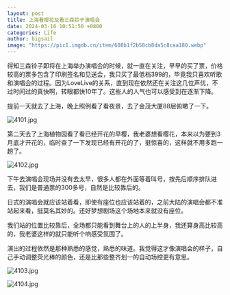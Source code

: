 ```yaml
---
layout: post
title: 上海看樱花及看三森铃子演唱会
date: 2024-03-16 10:51:50 +0800
categories: Life
author: bigsail
image: "https://pic1.imgdb.cn/item/680b1f2b58cb8da5c8caa180.webp"
---
```

得知三森铃子即将在上海举办演唱会的时候，就一直在关注，早早的买了票，价格较高的票多包含了印刷签名和见送会，我只买了最低档399的，毕竟我只喜欢听歌和演唱会的过程。因为LoveLive的关系，直到现在依然还在关注这几位声优，不过时间过的真快啊，转眼都快10年了。这些人的人气也可以感受到在逐渐下降。

提前一天就去了上海，晚上照例看了看夜景，去了金茂大厦88层俯瞰了一下。

<!--![](https://ucarecdn.com/bc042da1-84a8-4f99-b9e2-ac06770f32c7/4101.webp)-->
![4101.jpg](https://img.ksmoe.eu.org/v2/a6DMmYW.jpeg)

第二天去了上海植物园看了看已经开花的早樱，我老婆想看樱花，本来以为要到3月底才开花的，临时查了一下发现已经有开花的了，挺惊喜的，这样就不用多跑一趟了。

<!--![](https://ucarecdn.com/247d8a27-6eac-491a-8deb-0aeec987b6de/4102.webp)-->
![4102.jpg](https://img.ksmoe.eu.org/v2/jpVONdm.jpeg)

下午去演唱会现场并没有去太早，很多人都在外面等着叫号，按先后顺序排队进去，我们是普通票的300多号，自然是比较靠后的。

日式的演唱会就应该站着看，即使有座位也应该站着的，之前大陆的演唱会都不准站起来看，挺莫名其妙的。还好梦想剧场这个场地本来就没有座位。

我们站的位置比较靠后，全场都只能看到舞台上的人的上半身，我还算身高比较高的，我老婆这样的就只能听个响感受氛围了。

演出的过程依然是那种熟悉的感觉，熟悉的味道。我觉得这才像演唱会的样子，自己手动调整荧光棒的颜色，还是比那些整齐划一的自动场控更有意思。

<!--![](https://ucarecdn.com/32d0fed6-852f-4548-9be3-28d4ee1fd5d1/4103.webp)
![](https://ucarecdn.com/08d5fb28-05ee-4a53-8360-58cf8fa23a86/4104.webp)-->
![4103.jpg](https://img.ksmoe.eu.org/v2/D8rurGK.jpeg)

![4104.jpg](https://img.ksmoe.eu.org/v2/4qU7BC2.jpeg)
